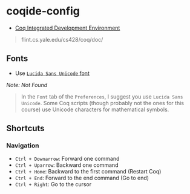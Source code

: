 # coqide-config

- [Coq Integrated Development Environment](http://flint.cs.yale.edu/cs428/coq/doc/Reference-Manual016.html)
> flint.cs.yale.edu/cs428/coq/doc/

## Fonts

- Use [`Lucida Sans Unicode` font](https://www.cs.princeton.edu/courses/archive/fall10/cos441/install.html)

*Note: Not Found*

> In the `Font` tab of the `Preferences`, I suggest you use `Lucida Sans Unicode`. 
Some Coq scripts (though probably not the ones for this course)
use Unicode characters for mathematical symbols.

## Shortcuts

### Navigation
- `Ctrl + Downarrow`: Forward one command
- `Ctrl + Uparrow`: Backward one command
- `Ctrl + Home`: Backward to the first command (Restart Coq)
- `Ctrl + End`: Forward to the end command (Go to end)
- `Ctrl + Right`: Go to the cursor
